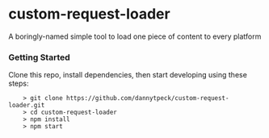 # custom-request-loader

A boringly-named simple tool to load one piece of content to every platform

### Getting Started ###

Clone this repo, install dependencies, then start developing using these steps:

```
	> git clone https://github.com/dannytpeck/custom-request-loader.git
	> cd custom-request-loader
	> npm install
	> npm start
```
